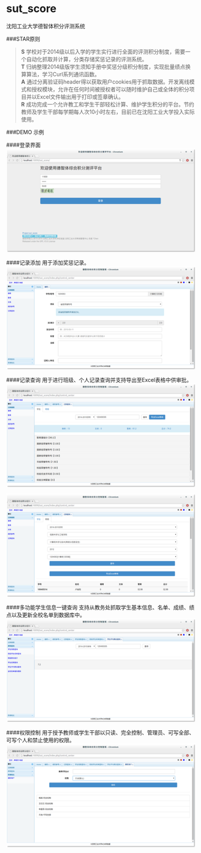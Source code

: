 # sut_score
沈阳工业大学德智体积分评测系统

###STAR原则

> **S** 学校对于2014级以后入学的学生实行进行全面的评测积分制度，需要一个自动化抓取并计算，分类存储奖惩记录的评测系统。  
> **T** 归纳整理2014级版学生须知手册中奖惩分级积分制度，实现批量绩点换算算法，学习Curl系列通讯函数。  
> **A** 通过分离验证码header得以获取用户cookies用于抓取数据。开发离线模式和授权模块，允许在任何时间被授权者可以随时维护自己或全体的积分项目并以Excel文件输出用于打印或签章确认。  
> **R** 成功完成一个允许教工和学生干部轻松计算、维护学生积分的平台。节约教师及学生干部每学期每人次10小时左右，目前已在沈阳工业大学投入实际使用。

###DEMO 示例

####登录界面
![登录界面](https://raw.githubusercontent.com/SUTFutureCoder/sut_score/master/demo/demo1.png)

####记录添加
用于添加奖惩记录。
![记录添加](https://raw.githubusercontent.com/SUTFutureCoder/sut_score/master/demo/demo2.png)

####记录查询
用于进行班级、个人记录查询并支持导出至Excel表格中供审批。
![记录查询_个人](https://raw.githubusercontent.com/SUTFutureCoder/sut_score/master/demo/demo3.png)

![记录查询_集体](https://raw.githubusercontent.com/SUTFutureCoder/sut_score/master/demo/demo5.png)

####多功能学生信息一键查询
支持从教务处抓取学生基本信息、名单、成绩、绩点以及更新全校名单到数据库中。
![教务处抓取](https://raw.githubusercontent.com/SUTFutureCoder/sut_score/master/demo/demo6.png)

####权限控制
用于授予教师或学生干部以只读、完全控制、管理员、可写全部、可写个人和禁止使用的权限。
![权限控制](https://raw.githubusercontent.com/SUTFutureCoder/sut_score/master/demo/demo7.png)
